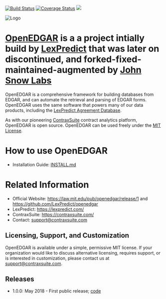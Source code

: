 [![Build Status](https://travis-ci.com/LexPredict/openedgar.svg?branch=1.0.0)](https://travis-ci.com/LexPredict/openedgar) [![Coverage Status](https://coveralls.io/repos/github/LexPredict/openedgar/badge.svg?branch=1.0.0)](https://coveralls.io/github/LexPredict/openedgar?branch=1.0.0) [![](https://tokei.rs/b1/github/lexpredict/openedgar?category=code)](https://github.com/lexpredict/openedgar)

![Logo](https://github.com/LexPredict/openedgar/blob/1.0.0/lexpredict_openedgar_logo_horizontal_1_tight.png?raw=true)
# [OpenEDGAR](openedgar.io) is a a project intially build by [LexPredict](https://lexpredict.com) that was later on discontinued, and forked-fixed-maintained-augmented by [John Snow Labs](https://johnsnowlabs.com)

OpenEDGAR is a comprehensive framework for building databases from EDGAR, and can automate the retrieval and parsing of EDGAR forms.  OpenEDGAR uses the same software that powers many of our data products, including the [LexPredict Agreement Database](https://agreementdatabase.com).  

As with our pioneering [ContraxSuite](https://contraxsuite.com) contract analytics platform, OpenEDGAR is open source.  OpenEDGAR can be used freely under the [MIT License](LICENSE).

# How to use OpenEDGAR
* Installation Guide: [INSTALL.md](INSTALL.md)

# Related Information
* Official Website: https://law.mit.edu/pub/openedgar/release/1 and https://github.com/LexPredict/openedgar
* LexPredict: https://lexpredict.com/
* ContraxSuite: https://contraxsuite.com/
* Contact: support@contraxsuite.com

## Licensing, Support, and Customization
OpenEDGAR is available under a simple, permissive MIT license.  If your organization would like to discuss
alternative licensing, requires support, or is interested in customization, please contact us at [support@contraxsuite.com](mailto:support@contraxsuite.com). 


## Releases
* 1.0.0: May 2018 - First public release; [code](https://github.com/LexPredict/openedgar/tree/1.0.0)

